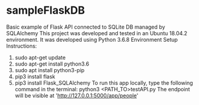 # sampleFlaskDB
Basic example of Flask API connected to SQLite DB managed by SQLAlchemy
This project was developed and tested in an Ubuntu 18.04.2 environment.
It was developed using Python 3.6.8
Environment Setup Instructions:
 1.  sudo apt-get update
 2.  sudo apt-get install python3.6
 3.  sudo apt install python3-pip
 4.  pip3 install flask
 5.  pip3 install Flask_SQLAlchemy
To run this app locally, type the following command in the terminal: python3 <PATH_TO>testAPI.py
The endpoint will be visible at 'http://127.0.0.1:5000/app/people'
